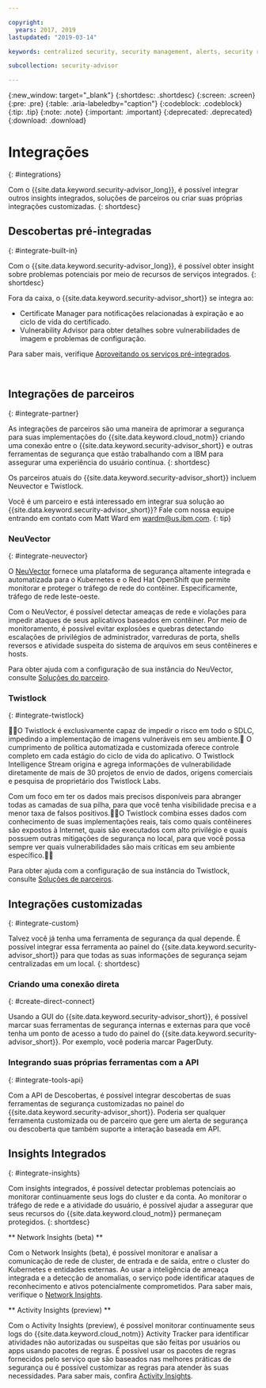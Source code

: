 ```yaml
---

copyright:
  years: 2017, 2019
lastupdated: "2019-03-14"

keywords: centralized security, security management, alerts, security risk, insights, threat detection

subcollection: security-advisor

---
```


{:new_window: target="_blank"}
{:shortdesc: .shortdesc}
{:screen: .screen}
{:pre: .pre}
{:table: .aria-labeledby="caption"}
{:codeblock: .codeblock}
{:tip: .tip}
{:note: .note}
{:important: .important}
{:deprecated: .deprecated}
{:download: .download}


# Integrações
{: #integrations}

Com o {{site.data.keyword.security-advisor_long}}, é possível integrar outros insights integrados, soluções de parceiros ou criar suas próprias integrações customizadas.
{: shortdesc}


## Descobertas pré-integradas
{: #integrate-built-in}

Com o {{site.data.keyword.security-advisor_long}}, é possível obter insight sobre problemas potenciais por meio de recursos de serviços integrados.
{: shortdesc}


Fora da caixa, o  {{site.data.keyword.security-advisor_short}}  se integra ao:

* Certificate Manager para notificações relacionadas à expiração e ao ciclo de vida do certificado.
* Vulnerability Advisor para obter detalhes sobre vulnerabilidades de imagem e problemas de configuração.

Para saber mais, verifique [Aproveitando os serviços pré-integrados](/docs/services/security-advisor?topic=security-advisor-setup-services).

</br>

## Integrações de parceiros
{: #integrate-partner}

As integrações de parceiros são uma maneira de aprimorar a segurança para suas implementações do {{site.data.keyword.cloud_notm}} criando uma conexão entre o {{site.data.keyword.security-advisor_short}} e outras ferramentas de segurança que estão trabalhando com a IBM para assegurar uma experiência do usuário contínua.
{: shortdesc}

Os parceiros atuais do {{site.data.keyword.security-advisor_short}} incluem Neuvector e Twistlock.

Você é um parceiro e está interessado em integrar sua solução ao {{site.data.keyword.security-advisor_short}}? Fale com nossa equipe entrando em contato com Matt Ward em wardm@us.ibm.com.
{: tip}

### NeuVector
{: #integrate-neuvector}

O [NeuVector](https://neuvector.com/) fornece uma plataforma de segurança altamente integrada e automatizada para o Kubernetes e o Red Hat OpenShift que permite monitorar e proteger o tráfego de rede do contêiner. Especificamente, tráfego de rede leste-oeste.

Com o NeuVector, é possível detectar ameaças de rede e violações para impedir ataques de seus aplicativos baseados em contêiner. Por meio de monitoramento, é possível evitar explosões e quebras detectando escalações de privilégios de administrador, varreduras de porta, shells reversos e atividade suspeita do sistema de arquivos em seus contêineres e hosts.

Para obter ajuda com a configuração de sua instância do NeuVector, consulte [Soluções do parceiro](/docs/services/security-advisor?topic=security-advisor-setup-partner#setup-neuvector).


### Twistlock
{: #integrate-twistlock}

O Twistlock é exclusivamente capaz de impedir o risco em todo o SDLC, impedindo a implementação de imagens vulneráveis em seu ambiente. O cumprimento de política automatizada e customizada oferece controle completo em cada estágio do ciclo de vida do aplicativo.
O Twistlock Intelligence Stream origina e agrega informações de vulnerabilidade diretamente de mais de 30 projetos de envio de dados, origens comerciais e pesquisa de proprietário dos Twistlock Labs.

Com um foco em ter os dados mais precisos disponíveis para abranger todas as camadas de sua pilha, para que você tenha visibilidade precisa e a menor taxa de falsos positivos.O Twistlock combina esses dados com conhecimento de suas implementações reais, tais como quais contêineres são expostos à Internet, quais são executados com alto privilégio e quais possuem outras mitigações de segurança no local, para que você possa sempre ver quais vulnerabilidades são mais críticas em seu ambiente específico.

Para obter ajuda com a configuração de sua instância do Twistlock, consulte [Soluções de parceiros](/docs/services/security-advisor?topic=security-advisor-setup-partner#setup-twistlock).
</br>


## Integrações customizadas
{: #integrate-custom}

Talvez você já tenha uma ferramenta de segurança da qual depende. É possível integrar essa ferramenta ao painel do {{site.data.keyword.security-advisor_short}} para que todas as suas informações de segurança sejam centralizadas em um local.
{: shortdesc}

### Criando uma conexão direta
{: #create-direct-connect}

Usando a GUI do {{site.data.keyword.security-advisor_short}}, é possível marcar suas ferramentas de segurança internas e externas para que você tenha um ponto de acesso a tudo do painel do {{site.data.keyword.security-advisor_short}}. Por exemplo, você poderia marcar PagerDuty.

### Integrando suas próprias ferramentas com a API
{: #integrate-tools-api}

Com a API de Descobertas, é possível integrar descobertas de suas ferramentas de segurança customizadas no painel do {{site.data.keyword.security-advisor_short}}. Poderia ser qualquer ferramenta customizada ou de parceiro que gere um alerta de segurança ou descoberta que também suporte a interação baseada em API.

## Insights Integrados
{: #integrate-insights}

Com insights integrados, é possível detectar problemas potenciais ao monitorar continuamente seus logs do cluster e da conta. Ao monitorar o tráfego de rede e a atividade do usuário, é possível ajudar a assegurar que seus recursos do {{site.data.keyword.cloud_notm}} permaneçam protegidos.
{: shortdesc}

** Network Insights (beta) **

Com o Network Insights (beta), é possível monitorar e analisar a comunicação de rede de cluster, de entrada e de saída, entre o cluster do Kubernetes e entidades externas. Ao usar a inteligência de ameaça integrada e a detecção de anomalias, o serviço pode identificar ataques de reconhecimento e ativos potencialmente comprometidos. Para saber mais, verifique o [Network Insights](/docs/services/security-advisor?topic=security-advisor-network).

** Activity Insights (preview) **

Com o Activity Insights (preview), é possível monitorar continuamente seus logs do {{site.data.keyword.cloud_notm}} Activity Tracker para identificar atividades não autorizadas ou suspeitas que são feitas por usuários ou apps usando pacotes de regras. É possível usar os pacotes de regras fornecidos pelo serviço que são baseados nas melhores práticas de segurança ou é possível customizar as regras para atender às suas necessidades. Para saber mais, confira [Activity Insights](/docs/services/security-advisor?topic=security-advisor-activity).
